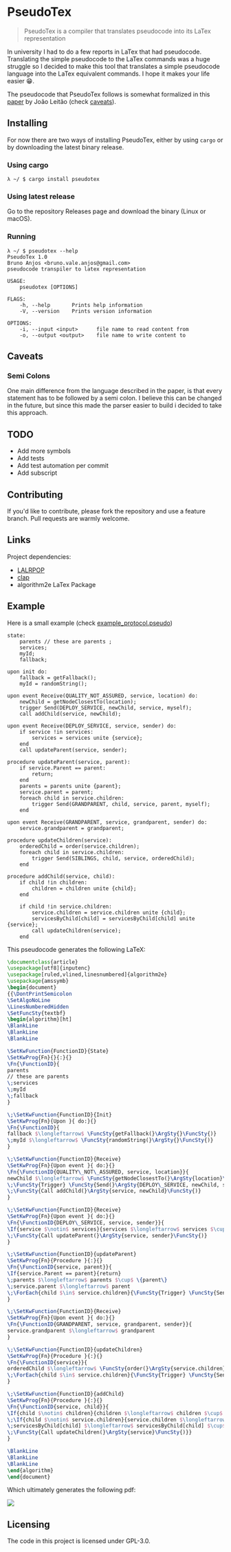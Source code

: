 # PseudoTex
> PseudoTex is a compiler that translates pseudocode into its LaTex representation

In university I had to do a few reports in LaTex that had pseudocode. Translating the simple pseudocode to the LaTex commands was a huge struggle so I decided to make this tool that translates a simple pseudocode language into the LaTex equivalent commands. I hope it makes your life easier :grin:.

The pseudocode that PseudoTex follows is somewhat formalized in this [paper](PseudoCodeNotes.pdf) by João Leitão (check [caveats](#Caveats)).

## Installing
For now there are two ways of installing PseudoTex, either by using `cargo` or by downloading the latest binary release.

### Using cargo

```shell
λ ~/ $ cargo install pseudotex
```

### Using latest release

Go to the repository Releases page and download the binary (Linux or macOS).

### Running

```shell
λ ~/ $ pseudotex --help
PseudoTex 1.0
Bruno Anjos <bruno.vale.anjos@gmail.com>
pseudocode transpiler to latex representation

USAGE:
    pseudotex [OPTIONS]

FLAGS:
    -h, --help       Prints help information
    -V, --version    Prints version information

OPTIONS:
    -i, --input <input>      file name to read content from
    -o, --output <output>    file name to write content to
```

## Caveats

### Semi Colons

One main difference from the language described in the paper, is that every statement has to be followed by a semi colon. I believe this can be changed in the future, but since this made the parser easier to build i decided to take this approach.

## TODO

* Add more symbols
* Add tests
* Add test automation per commit
* Add subscript

## Contributing

If you'd like to contribute, please fork the repository and use a feature
branch. Pull requests are warmly welcome.

## Links

Project dependencies:
- [LALRPOP](http://lalrpop.github.io/lalrpop/)
- [clap](https://clap.rs)
- algorithm2e LaTex Package

## Example

Here is a small example (check [example_protocol.pseudo](/example_protocol.pseudo))

```pseudo
state:
    parents // these are parents ;
    services;
    myId;
    fallback;

upon init do:
    fallback = getFallback();
    myId = randomString();

upon event Receive(QUALITY_NOT_ASSURED, service, location) do:
    newChild = getNodeClosestTo(location);
    trigger Send(DEPLOY_SERVICE, newChild, service, myself);
    call addChild(service, newChild);

upon event Receive(DEPLOY_SERVICE, service, sender) do:
    if service !in services:
        services = services unite {service};
    end
    call updateParent(service, sender);

procedure updateParent(service, parent):
    if service.Parent == parent:
        return;
    end
    parents = parents unite {parent};
    service.parent = parent;
    foreach child in service.children:
        trigger Send(GRANDPARENT, child, service, parent, myself);
    end

upon event Receive(GRANDPARENT, service, grandparent, sender) do:
    service.grandparent = grandparent;

procedure updateChildren(service):
    orderedChild = order(service.children);
    foreach child in service.children:
        trigger Send(SIBLINGS, child, service, orderedChild);
    end

procedure addChild(service, child):
    if child !in children:
        children = children unite {child};
    end

    if child !in service.children:
        service.children = service.children unite {child};
        servicesByChild[child] = servicesByChild[child] unite {service};
        call updateChildren(service);
    end
```

This pseudocode generates the following LaTeX:

```Latex
\documentclass{article}
\usepackage[utf8]{inputenc}
\usepackage[ruled,vlined,linesnumbered]{algorithm2e}
\usepackage{amssymb}
\begin{document}
{{\DontPrintSemicolon
\SetAlgoNoLine
\LinesNumberedHidden
\SetFuncSty{textbf}
\begin{algorithm}[ht]
\BlankLine
\BlankLine
\BlankLine

\SetKwFunction{FunctionID}{State}
\SetKwProg{Fn}{}{:}{}
\Fn{\FunctionID}{
parents
// these are parents
\;services
\;myId
\;fallback
}

\;\SetKwFunction{FunctionID}{Init}
\SetKwProg{Fn}{Upon }{ do:}{}
\Fn{\FunctionID}{
fallback $\longleftarrow$ \FuncSty{getFallback(}\ArgSty{}\FuncSty{)}
\;myId $\longleftarrow$ \FuncSty{randomString(}\ArgSty{}\FuncSty{)}
}

\;\SetKwFunction{FunctionID}{Receive}
\SetKwProg{Fn}{Upon event }{ do:}{}
\Fn{\FunctionID{QUALITY\_NOT\_ASSURED, service, location}}{
newChild $\longleftarrow$ \FuncSty{getNodeClosestTo(}\ArgSty{location}\FuncSty{)}
\;\FuncSty{Trigger} \FuncSty{Send(}\ArgSty{DEPLOY\_SERVICE, newChild, service, myself}\FuncSty{)}
\;\FuncSty{Call addChild(}\ArgSty{service, newChild}\FuncSty{)}
}

\;\SetKwFunction{FunctionID}{Receive}
\SetKwProg{Fn}{Upon event }{ do:}{}
\Fn{\FunctionID{DEPLOY\_SERVICE, service, sender}}{
\If{service $\notin$ services}{services $\longleftarrow$ services $\cup$ \{service\}}
\;\FuncSty{Call updateParent(}\ArgSty{service, sender}\FuncSty{)}
}

\;\SetKwFunction{FunctionID}{updateParent}
\SetKwProg{Fn}{Procedure }{:}{}
\Fn{\FunctionID{service, parent}}{
\If{service.Parent == parent}{return}
\;parents $\longleftarrow$ parents $\cup$ \{parent\}
\;service.parent $\longleftarrow$ parent
\;\ForEach{child $\in$ service.children}{\FuncSty{Trigger} \FuncSty{Send(}\ArgSty{GRANDPARENT, child, service, parent, myself}\FuncSty{)}}
}

\;\SetKwFunction{FunctionID}{Receive}
\SetKwProg{Fn}{Upon event }{ do:}{}
\Fn{\FunctionID{GRANDPARENT, service, grandparent, sender}}{
service.grandparent $\longleftarrow$ grandparent
}

\;\SetKwFunction{FunctionID}{updateChildren}
\SetKwProg{Fn}{Procedure }{:}{}
\Fn{\FunctionID{service}}{
orderedChild $\longleftarrow$ \FuncSty{order(}\ArgSty{service.children}\FuncSty{)}
\;\ForEach{child $\in$ service.children}{\FuncSty{Trigger} \FuncSty{Send(}\ArgSty{SIBLINGS, child, service, orderedChild}\FuncSty{)}}
}

\;\SetKwFunction{FunctionID}{addChild}
\SetKwProg{Fn}{Procedure }{:}{}
\Fn{\FunctionID{service, child}}{
\If{child $\notin$ children}{children $\longleftarrow$ children $\cup$ \{child\}}
\;\If{child $\notin$ service.children}{service.children $\longleftarrow$ service.children $\cup$ \{child\}
\;servicesByChild[child] $\longleftarrow$ servicesByChild[child] $\cup$ \{service\}
\;\FuncSty{Call updateChildren(}\ArgSty{service}\FuncSty{)}}
}

\BlankLine
\BlankLine
\BlankLine
\end{algorithm}
\end{document}
```

Which ultimately generates the following pdf:

![](small_example_image.png)

## Licensing

The code in this project is licensed under GPL-3.0.
